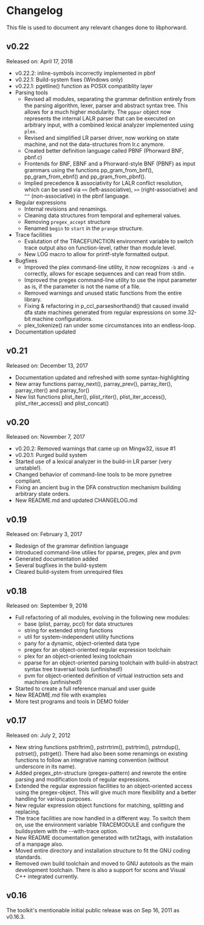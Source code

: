 # Changelog

This file is used to document any relevant changes done to libphorward.

## v0.22

Released on: April 17, 2018

- v0.22.2: inline-symbols incorrectly implemented in pbnf
- v0.22.1: Build-system fixes (Windows only)
- v0.22.1: pgetline() function as POSIX compatiblity layer
- Parsing tools
  - Revised all modules, separating the grammar definition entirely from the
    parsing algorithm, lexer, parser and abstract syntax tree. This allows for
    a much higher modularity. The ``pppar`` object now represents the internal
    LALR parser that can be executed on arbitrary input, with a combined lexical
    analyzer implemented using ``plex``.
  - Revised and simplified LR parser driver, now working on state machine, and
    not the data-structures from lr.c anymore.
  - Created better definition language called PBNF (Phorward BNF, pbnf.c)
  - Frontends for BNF, EBNF and a Phorward-style BNF (PBNF) as input grammars
    using the functions pp_gram_from_bnf(), pp_gram_from_ebnf() and
    pp_gram_from_pbnf().
  - Implied precedence & associativity for LALR conflict resolution, which can
    be used via ``<<`` (left-associative), ``>>`` (right-associative) and
    ``^^`` (non-associative) in the pbnf language.
- Regular expressions
  - Internal revisions and renamings.
  - Cleaning data structures from temporal and ephemeral values.
  - Removing ``pregex_accept`` structure
  - Renamed ``begin`` to ``start`` in the ``prange`` structure.
- Trace facilities
  - Evalutation of the TRACEFUNCTION environment variable to switch trace output
    also on function-level, rather than module level.
  - New LOG macro to allow for printf-style formatted output.
- Bugfixes
  - Improved the plex command-line utility, it now recognizes `-b` and `-e`
    correctly, allows for escape sequences and can read from stdin.
  - Improved the pregex command-line utility to use the input parameter as is,
    if the parameter is not the name of a file.
  - Removed warnings and unused static functions from the entire library.
  - Fixing & refactoring in p_ccl_parseshorthand() that caused invalid dfa state
    machines generated from regular expressions on some 32-bit machine
    configurations.
  - plex_tokenize() ran under some circumstances into an endless-loop.
- Documentation updated

## v0.21

Released on: December 13, 2017

- Documentation updated and refreshed with some syntax-highlighting
- New array functions parray_next(), parray_prev(), parray_iter(), parray_riter() and parray_for()
- New list functions plist_iter(), plist_riter(), plist_iter_access(), plist_riter_access() and plist_concat()

## v0.20

Released on: November 7, 2017

- v0.20.2: Removed warnings that came up on Mingw32, issue #1
- v0.20.1: Purged build system
- Started use of a lexical analyzer in the build-in LR parser (very unstable!).
- Changed behavior of command-line tools to be more pynetree compliant.
- Fixing an ancient bug in the DFA construction mechanism building arbitrary
  state orders.
- New README.md and updated CHANGELOG.md

## v0.19

Released on: February 3, 2017

- Redesign of the grammar definition language
- Introduced command-line utilies for pparse, pregex, plex and pvm
- Generated documentation added
- Several bugfixes in the build-system
- Cleared build-system from unrequired files

## v0.18

Released on: September 9, 2016

-  Full refactoring of all modules, evolving in the following new modules:
   - base (plist, parray, pccl) for data structures
   - string for extended string functions
   - util for system-independent utility functions
   - pany for a dynamic, object-oriented data type
   - pregex for an object-oriented regular expression toolchain
   - plex for an object-oriented lexing toolchain
   - pparse for an object-oriented parsing toolchain with build-in
     abstract syntax tree traversal tools (unfinished!)
   - pvm for object-oriented definition of virtual instruction sets and
     machines (unfinished!)
- Started to create a full reference manual and user guide
- New README.md file with examples
- More test programs and tools in DEMO folder

## v0.17

Released on: July 2, 2012

- New string functions pstrltrim(), pstrrtrim(), pstrtrim(), pstrndup(),
  pstrset(), pstrget(). There had also been some renamings on existing
  functions to follow an integrative naming convention (without underscore
  in its name).
- Added pregex_ptn-structure (pregex-pattern) and rewrote the entire
  parsing and modification tools of regular expressions.
- Extended the regular expression facilities to an object-oriented access
  using the pregex-object. This will give much more flexibility and a
  better handling for various purposes.
- New regular expression object functions for matching, splitting and replacing.
- The trace facilities are now handled in a different way. To switch them on,
  use the environment variable TRACEMODULE and configure the buildsystem with
  the --with-trace option.
- New README documentation generated with txt2tags, with installation of a
  manpage also.
- Moved entire directory and installation structure to fit the GNU coding
  standards.
- Removed own build toolchain and moved to GNU autotools as the main development
  toolchain. There is also a support for scons and Visual C++ integrated
  currently.

## v0.16

The toolkit's mentionable initial public release was on Sep 16, 2011 as v0.16.3.
